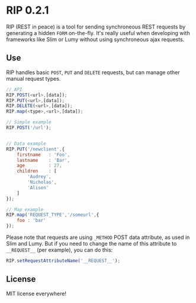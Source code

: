 RIP 0.2.1
=========

RIP (REST in peace) is a tool for sending synchroneous REST requests by generating a hidden `FORM` on-the-fly. It's really useful when developing with frameworks like Slim or Lumy without using synchroneous ajax requests.

Use
---

RIP handles basic `POST`, `PUT` and `DELETE` requests, but can manage other manual request types.

```javascript
// API
RIP.POST(<url>,[data]);
RIP.PUT(<url>,[data]);
RIP.DELETE(<url>,[data]);
RIP.map(<type>,<url>,[data]);

// Simple example
RIP.POST('/url');


// Data example
RIP.PUT('/newclient',{
    firstname   : 'Foo',
    lastname    : 'Bar',
    age         : 27,
    children    : [
        'Audrey',
        'Nicholas',
        'Alison'
    ]
});

// Map example
RIP.map('REQUEST_TYPE','/someurl',{
    foo : 'bar'
});
```

Please note that requests are using `_METHOD` POST data attribute, as used in Slim and Lumy. But if you need to change the name of this attribute to `__REQUEST__` (per example), you can do this:

```javascript
RIP.setRequestAttributeName('__REQUEST__');
```

License
-------

MIT license everywhere!

